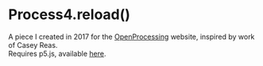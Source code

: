 # Process4.reload()
A piece I created in 2017 for the <a href = "https://www.openprocessing.org/" target =_blank>OpenProcessing</a> website, inspired by work of Casey Reas.</br>
Requires p5.js, available <a href ="https://p5js.org/">here</a>.

